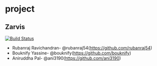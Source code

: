 # project

## Zarvis

[![Build Status](https://travis-ci.org/HBRS-MAAS/project-zarvis.svg?branch=master)](https://travis-ci.org/HBRS-MAAS/project-zarvis)

* Rubanraj Ravichandran- @rubanraj54(https://github.com/rubanraj54)
* Bouknify Yassine- @bouknify(https://github.com/bouknify)
* Aniruddha Pal- @ani3190(https://github.com/ani3190)


